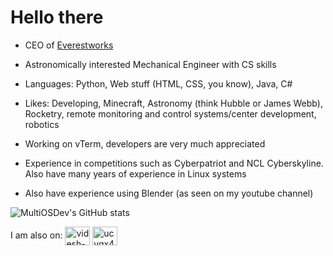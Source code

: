 

# Hello there
- CEO of [Everestworks](https://everestworks.us)

- Astronomically interested Mechanical Engineer with CS skills

- Languages: Python, Web stuff (HTML, CSS, you know), Java, C#

- Likes: Developing, Minecraft, Astronomy (think Hubble or James Webb), Rocketry, remote monitoring and control systems/center development, robotics

- Working on vTerm, developers are very much appreciated

- Experience in competitions such as Cyberpatriot and NCL Cyberskyline. Also have many years of experience in Linux systems

- Also have experience using Blender (as seen on my youtube channel)


![MultiOSDev's GitHub stats](https://github-readme-stats.vercel.app/api?username=multiosdev&show_icons=true&theme=dark)

I am also on:
<a href="https://www.linkedin.com/in/srikar-sampangi-569756302/" target="blank"><img align="center" src="https://raw.githubusercontent.com/rahuldkjain/github-profile-readme-generator/master/src/images/icons/Social/linked-in-alt.svg" alt="videsh-k-ariv" height="30" width="40" /></a>
<a href="https://www.youtube.com/channel/UC8fYVxckx_pusNXBg43f_wg" target="blank"><img align="center" src="https://raw.githubusercontent.com/rahuldkjain/github-profile-readme-generator/master/src/images/icons/Social/youtube.svg" alt="ucvqx44t990jephfmmzdh06a" height="30" width="40" /></a>


